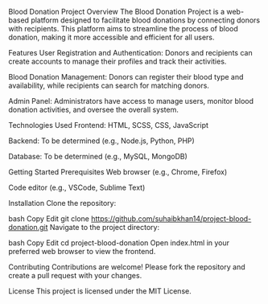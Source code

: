 Blood Donation Project
Overview
The Blood Donation Project is a web-based platform designed to facilitate blood donations by connecting donors with recipients. This platform aims to streamline the process of blood donation, making it more accessible and efficient for all users.

Features
User Registration and Authentication: Donors and recipients can create accounts to manage their profiles and track their activities.

Blood Donation Management: Donors can register their blood type and availability, while recipients can search for matching donors.

Admin Panel: Administrators have access to manage users, monitor blood donation activities, and oversee the overall system.

Technologies Used
Frontend: HTML, SCSS, CSS, JavaScript

Backend: To be determined (e.g., Node.js, Python, PHP)

Database: To be determined (e.g., MySQL, MongoDB)

Getting Started
Prerequisites
Web browser (e.g., Chrome, Firefox)

Code editor (e.g., VSCode, Sublime Text)

Installation
Clone the repository:

bash
Copy
Edit
git clone https://github.com/suhaibkhan14/project-blood-donation.git
Navigate to the project directory:

bash
Copy
Edit
cd project-blood-donation
Open index.html in your preferred web browser to view the frontend.

Contributing
Contributions are welcome! Please fork the repository and create a pull request with your changes.

License
This project is licensed under the MIT License.
